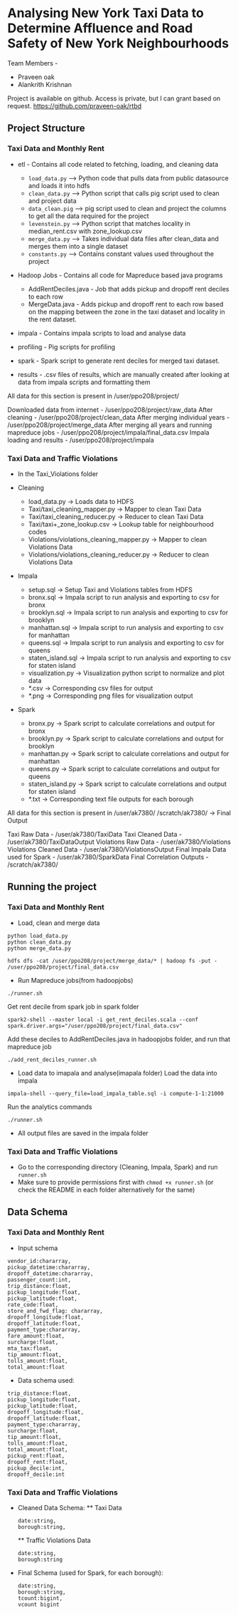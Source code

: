 # Analysing New York Taxi Data to Determine Affluence and Road Safety of New York Neighbourhoods

Team Members -
* Praveen oak
* Alankrith Krishnan

Project is available on github. Access is private, but I can grant based on request.
https://github.com/praveen-oak/rtbd

## Project Structure

### Taxi Data and Monthly Rent
* etl - Contains all code related to fetching, loading, and cleaning data
	* `load_data.py` --> Python code that pulls data from public datasource and loads it into hdfs
	* `clean_data.py` --> Python script that calls pig script used to clean and project data
	* `data_clean.pig` --> pig script used to clean and project the columns to get all the data 	required for the project
	* `levenstein.py` --> Python script that matches locality in median_rent.csv with zone_lookup.csv
	* `merge_data.py` --> Takes individual data files after clean_data and merges them into a single dataset
	* `constants.py` --> Contains constant values used throughout the project


* Hadoop Jobs - Contains all code for Mapreduce based java programs
	* AddRentDeciles.java - Job that adds pickup and dropoff rent deciles to each row
	* MergeData.java - Adds pickup and dropoff rent to each row based on the mapping between
		the zone in the taxi dataset and locality in the rent dataset.

* impala - Contains impala scripts to load and analyse data

* profiling - Pig scripts for profiling

* spark - Spark script to generate rent deciles for merged taxi dataset.

* results - .csv files of results, which are manually created after looking at data from impala scripts and formatting them

All data for this section is present in
/user/ppo208/project/

Downloaded data from internet - /user/ppo208/project/raw_data
After cleaning - /user/ppo208/project/clean_data
After merging individual years - /user/ppo208/project/merge_data
After merging all years and running mapreduce jobs - /user/ppo208/project/impala/final_data.csv
Impala loading and results - /user/ppo208/project/impala

### Taxi Data and Traffic Violations

* In the Taxi_Violations folder

* Cleaning
	* load_data.py -> Loads data to HDFS
	* Taxi/taxi_cleaning_mapper.py -> Mapper to clean Taxi Data
	* Taxi/taxi_cleaning_reducer.py -> Reducer to clean Taxi Data
	* Taxi/taxi+_zone_lookup.csv -> Lookup table for neighbourhood codes
	* Violations/violations_cleaning_mapper.py -> Mapper to clean Violations Data
	* Violations/violations_cleaning_reducer.py -> Reducer to clean Violations Data

* Impala
	* setup.sql -> Setup Taxi and Violations tables from HDFS
	* bronx.sql -> Impala script to run analysis and exporting to csv for bronx
	* brooklyn.sql -> Impala script to run analysis and exporting to csv for brooklyn
	* manhattan.sql -> Impala script to run analysis and exporting to csv for manhattan
	* queens.sql -> Impala script to run analysis and exporting to csv for queens
	* staten_island.sql -> Impala script to run analysis and exporting to csv for staten island
	* visualization.py -> Visualization python script to normalize and plot data
	* *.csv -> Corresponding csv files for output
	* *.png -> Corresponding png files for visualization output

* Spark
	* bronx.py -> Spark script to calculate correlations and output for bronx
	* brooklyn.py -> Spark script to calculate correlations and output for brooklyn
	* manhattan.py -> Spark script to calculate correlations and output for manhattan
	* queens.py -> Spark script to calculate correlations and output for queens
	* staten_island.py -> Spark script to calculate correlations and output for staten island
	* *.txt -> Corresponding text file outputs for each borough

All data for this section is present in
/user/ak7380/
/scratch/ak7380/ -> Final Output

Taxi Raw Data - /user/ak7380/TaxiData
Taxi Cleaned Data - /user/ak7380/TaxiDataOutput
Violations Raw Data - /user/ak7380/Violations
Violations Cleaned Data - /user/ak7380/ViolationsOutput
Final Impala Data used for Spark - /user/ak7380/SparkData
Final Correlation Outputs - /scratch/ak7380/

## Running the project

### Taxi Data and Monthly Rent

* Load, clean and merge data
```
python load_data.py
python clean_data.py
python merge_data.py
```

```
hdfs dfs -cat /user/ppo208/project/merge_data/* | hadoop fs -put - /user/ppo208/project/final_data.csv
```

* Run Mapreduce jobs(from hadoopjobs)
```
./runner.sh
```
Get rent decile from spark job in spark folder
```
spark2-shell --master local -i get_rent_deciles.scala --conf spark.driver.args="/user/ppo208/project/final_data.csv"
```

Add these deciles to AddRentDeciles.java in hadoopjobs folder, and run that mapreduce job
```
./add_rent_deciles_runner.sh
```

* Load data to imapala and analyse(imapala folder)
Load the data into impala
```
impala-shell --query_file=load_impala_table.sql -i compute-1-1:21000
```
Run the analytics commands
```
./runner.sh
```

* All output files are saved in the impala folder

### Taxi Data and Traffic Violations

* Go to the corresponding directory (Cleaning, Impala, Spark) and run `runner.sh`
* Make sure to provide permissions first with `chmod +x runner.sh` (or check the README in each folder alternatively for the same)

## Data Schema

### Taxi Data and Monthly Rent

* Input schema

```
vendor_id:chararray,
pickup_datetime:chararray,
dropoff_datetime:chararray,
passenger_count:int,
trip_distance:float,
pickup_longitude:float,
pickup_latitude:float,
rate_code:float,
store_and_fwd_flag: chararray,
dropoff_longitude:float,
dropoff_latitude:float,
payment_type:chararray,
fare_amount:float,
surcharge:float,
mta_tax:float,
tip_amount:float,
tolls_amount:float,
total_amount:float
```

* Data schema used:

```
trip_distance:float,
pickup_longitude:float,
pickup_latitude:float,
dropoff_longitude:float,
dropoff_latitude:float,
payment_type:chararray,
surcharge:float,
tip_amount:float,
tolls_amount:float,
total_amount:float,
pickup_rent:float,
dropoff_rent:float,
pickup_decile:int,
dropoff_decile:int
```

### Taxi Data and Traffic Violations

* Cleaned Data Schema:
	** Taxi Data
	```
	date:string,
	borough:string,
	```
	** Traffic Violations Data
	```
	date:string,
	borough:string
	```

* Final Schema (used for Spark, for each borough):
	```
	date:string,
	borough:string,
	tcount:bigint,
	vcount bigint
	```
